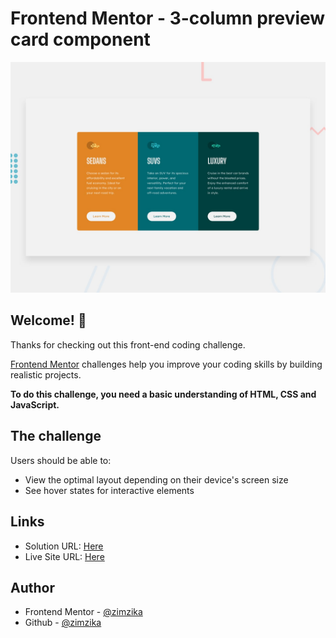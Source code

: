 # Frontend Mentor - 3-column preview card component

![Design preview for the 3-column preview card component coding challenge](./design/desktop-preview.jpg)

## Welcome! 👋

Thanks for checking out this front-end coding challenge.

[Frontend Mentor](https://www.frontendmentor.io) challenges help you improve your coding skills by building realistic projects.

**To do this challenge, you need a basic understanding of HTML, CSS and JavaScript.**

## The challenge

Users should be able to:

- View the optimal layout depending on their device's screen size
- See hover states for interactive elements

## Links

- Solution URL: [Here](https://github.com/zimzika/3-column-preview-card-component)
- Live Site URL: [Here](https://zimzika.github.io/3-column-preview-card-component/)

## Author

- Frontend Mentor - [@zimzika](https://www.frontendmentor.io/profile/zimzika)
- Github - [@zimzika](https://www.github.com/zimzika)
